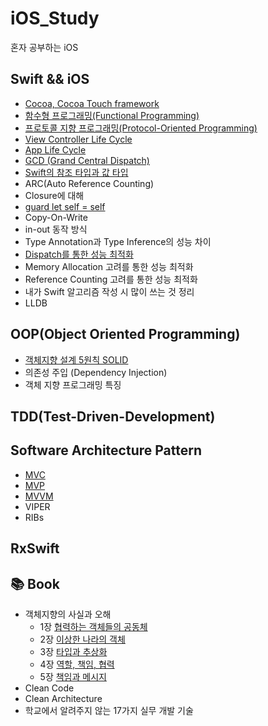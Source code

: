 # iOS_Study
 혼자 공부하는 iOS
  
## Swift && iOS  
- [Cocoa, Cocoa Touch framework](https://github.com/KiHyunJang/iOS_Study/blob/main/Swift_iOS/Cocoa에%20대해.md)
- [함수형 프로그래밍(Functional Programming)](https://github.com/KiHyunJang/iOS_Study/blob/main/Swift_iOS/함수형%20프로그래밍.md)
- [프로토콜 지향 프로그래밍(Protocol-Oriented Programming)](https://github.com/KiHyunJang/iOS_Study/blob/main/Swift_iOS/프로토콜%20지향%20프로그래밍.md)
- [View Controller Life Cycle](https://github.com/KiHyunJang/iOS_Study/blob/main/Swift_iOS/View%20Controller%20Life%20Cycle.md)
- [App Life Cycle](https://github.com/KiHyunJang/iOS_Study/blob/main/Swift_iOS/App%20Life%20Cycle.md)
- [GCD (Grand Central Dispatch)](https://github.com/KiHyunJang/iOS_Study/blob/main/Swift_iOS/GCD%20(Grand%20Central%20Dispatch).md)
- [Swift의 참조 타입과 값 타입](https://github.com/KiHyunJang/iOS_Study/blob/main/Swift_iOS/Swift의%20참조타입과%20값타입.md)
- ARC(Auto Reference Counting)
- Closure에 대해
- [guard let self = self](https://github.com/KiHyunJang/iOS_Study/blob/main/Swift_iOS/guard%20let%20self.md)
- Copy-On-Write
- in-out 동작 방식
- Type Annotation과 Type Inference의 성능 차이
- [Dispatch를 통한 성능 최적화](https://github.com/KiHyunJang/iOS_Study/blob/main/Swift_iOS/Dispatch%20성능%20최적화.md)
- Memory Allocation 고려를 통한 성능 최적화
- Reference Counting 고려를 통한 성능 최적화
- 내가 Swift 알고리즘 작성 시 많이 쓰는 것 정리
- LLDB
  
## OOP(Object Oriented Programming)  
- [객체지향 설계 5원칙 SOLID](https://github.com/KiHyunJang/iOS_Study/blob/main/OOP/객체지향%20설계%205원칙%20SOLID.md)
- 의존성 주입 (Dependency Injection)
- 객체 지향 프로그래밍 특징
  
## TDD(Test-Driven-Development)  
  
## Software Architecture Pattern  
- [MVC](https://github.com/KiHyunJang/iOS_Study/blob/main/Software%20Architecture%20Pattern/MVC%20Patton.md)
- [MVP](https://github.com/KiHyunJang/iOS_Study/blob/main/Software%20Architecture%20Pattern/MVP%20Patton.md)
- [MVVM](https://github.com/KiHyunJang/iOS_Study/blob/main/Software%20Architecture%20Pattern/MVVM%20patton.md)
- VIPER
- RIBs
  
## RxSwift  
  
## 📚 Book
- 객체지향의 사실과 오해
  - 1장 [협력하는 객체들의 공동체](https://github.com/KiHyunJang/iOS_Study/blob/main/Book/객체지향의%20사실과%20오해/객체지향의%20사실과%20오해%201장.md)
  - 2장 [이상한 나라의 객체](https://github.com/KiHyunJang/iOS_Study/blob/main/Book/객체지향의%20사실과%20오해/객체지향의%20사실과%20오해%202장.md)
  - 3장 [타입과 추상화](https://github.com/KiHyunJang/iOS_Study/blob/main/Book/객체지향의%20사실과%20오해/객체지향의%20사실과%20오해%203장.md)
  - 4장 [역할, 책임, 협력](https://github.com/KiHyunJang/iOS_Study/blob/main/Book/객체지향의%20사실과%20오해/객체지향의%20사실과%20오해%204장.md)
  - 5장 [책임과 메시지](https://github.com/KiHyunJang/iOS_Study/blob/main/Book/객체지향의%20사실과%20오해/객체지향의%20사실과%20오해%205장.md)
- Clean Code
- Clean Architecture
- 학교에서 알려주지 않는 17가지 실무 개발 기술
